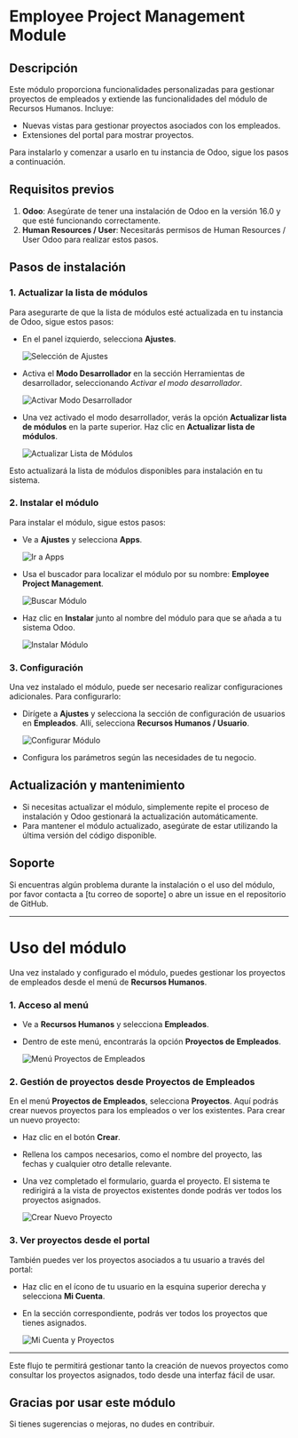 # Employee Project Management Module

## Descripción

Este módulo proporciona funcionalidades personalizadas para gestionar proyectos de empleados y extiende las funcionalidades del módulo de Recursos Humanos. Incluye:

- Nuevas vistas para gestionar proyectos asociados con los empleados.
- Extensiones del portal para mostrar proyectos.

Para instalarlo y comenzar a usarlo en tu instancia de Odoo, sigue los pasos a continuación.

## Requisitos previos

1. **Odoo**: Asegúrate de tener una instalación de Odoo en la versión 16.0 y que esté funcionando correctamente.
2. **Human Resources / User**: Necesitarás permisos de Human Resources / User Odoo para realizar estos pasos.

## Pasos de instalación

### 1. Actualizar la lista de módulos

Para asegurarte de que la lista de módulos esté actualizada en tu instancia de Odoo, sigue estos pasos:

- En el panel izquierdo, selecciona **Ajustes**.

  ![Selección de Ajustes](https://i.postimg.cc/ZYd8mFFW/Captura-desde-2024-12-15-19-52-18.png)

- Activa el **Modo Desarrollador** en la sección Herramientas de desarrollador, seleccionando _Activar el modo desarrollador_.

  ![Activar Modo Desarrollador](https://i.postimg.cc/2yhhxr8Q/Captura-desde-2024-12-15-19-52-48.png)

- Una vez activado el modo desarrollador, verás la opción **Actualizar lista de módulos** en la parte superior. Haz clic en **Actualizar lista de módulos**.

  ![Actualizar Lista de Módulos](https://i.postimg.cc/YS0XzLcQ/Captura-desde-2024-12-15-20-55-25.png)

Esto actualizará la lista de módulos disponibles para instalación en tu sistema.

### 2. Instalar el módulo

Para instalar el módulo, sigue estos pasos:

- Ve a **Ajustes** y selecciona **Apps**.

  ![Ir a Apps](https://i.postimg.cc/kMKTsdHY/Captura-desde-2024-12-15-20-58-48.png)

- Usa el buscador para localizar el módulo por su nombre: **Employee Project Management**.

  ![Buscar Módulo](https://i.postimg.cc/135MyV3b/Captura-desde-2024-12-15-21-00-06.png)

- Haz clic en **Instalar** junto al nombre del módulo para que se añada a tu sistema Odoo.

  ![Instalar Módulo](ruta/a/la/imagen/instalar_modulo.png)

### 3. Configuración

Una vez instalado el módulo, puede ser necesario realizar configuraciones adicionales. Para configurarlo:

- Dirígete a **Ajustes** y selecciona la sección de configuración de usuarios en **Empleados**. Allí, selecciona **Recursos Humanos / Usuario**.

  ![Configurar Módulo](https://i.postimg.cc/W4dnkRrn/Captura-desde-2024-12-15-21-01-36.png)

- Configura los parámetros según las necesidades de tu negocio.

## Actualización y mantenimiento

- Si necesitas actualizar el módulo, simplemente repite el proceso de instalación y Odoo gestionará la actualización automáticamente.
- Para mantener el módulo actualizado, asegúrate de estar utilizando la última versión del código disponible.

## Soporte

Si encuentras algún problema durante la instalación o el uso del módulo, por favor contacta a [tu correo de soporte] o abre un issue en el repositorio de GitHub.

---

# Uso del módulo

Una vez instalado y configurado el módulo, puedes gestionar los proyectos de empleados desde el menú de **Recursos Humanos**.

### 1. Acceso al menú

- Ve a **Recursos Humanos** y selecciona **Empleados**.
- Dentro de este menú, encontrarás la opción **Proyectos de Empleados**.

  ![Menú Proyectos de Empleados](https://i.postimg.cc/4yYPprrZ/Captura-desde-2024-12-15-22-24-58.png)

### 2. Gestión de proyectos desde **Proyectos de Empleados**

En el menú **Proyectos de Empleados**, selecciona **Proyectos**. Aquí podrás crear nuevos proyectos para los empleados o ver los existentes. Para crear un nuevo proyecto:

- Haz clic en el botón **Crear**.
- Rellena los campos necesarios, como el nombre del proyecto, las fechas y cualquier otro detalle relevante.
- Una vez completado el formulario, guarda el proyecto. El sistema te redirigirá a la vista de proyectos existentes donde podrás ver todos los proyectos asignados.

  ![Crear Nuevo Proyecto](https://i.postimg.cc/sgdmZHKd/Captura-desde-2024-12-15-22-25-16.png)

### 3. Ver proyectos desde el portal

También puedes ver los proyectos asociados a tu usuario a través del portal:

- Haz clic en el ícono de tu usuario en la esquina superior derecha y selecciona **Mi Cuenta**.
- En la sección correspondiente, podrás ver todos los proyectos que tienes asignados.

  ![Mi Cuenta y Proyectos](https://i.postimg.cc/nzPYV3MW/Captura-desde-2024-12-15-22-25-31.png)

---

Este flujo te permitirá gestionar tanto la creación de nuevos proyectos como consultar los proyectos asignados, todo desde una interfaz fácil de usar.

## Gracias por usar este módulo

Si tienes sugerencias o mejoras, no dudes en contribuir.
